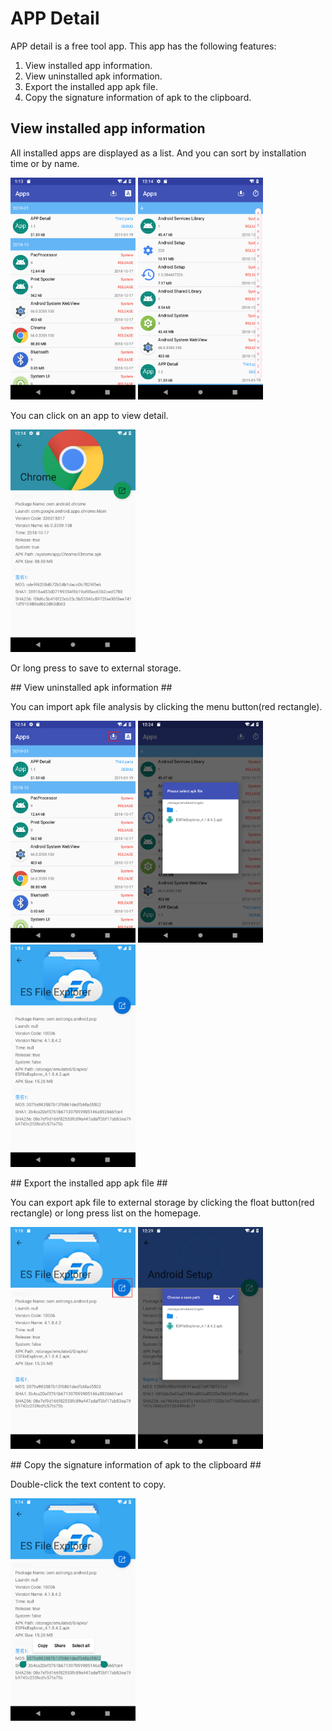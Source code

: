# APP Detail #
APP detail is a free tool app. This app has the following features:
1. View installed app information.  
2. View uninstalled apk information.  
3. Export the installed app apk file.  
4. Copy the signature information of apk to the clipboard.
## View installed app information ##
<p>All installed apps are displayed as a list. And you can sort by installation time or by name.</p>
<p><img src="img\sort_time.png" width=200></img> <img src="img\sort_a.png" width=200></img></p>
<p>You can click on an app to view detail.</p>
<p><img src="img\installed.png" width=200></img></p>
<p>Or long press to save to external storage.</p>
## View uninstalled apk information ##
<p>You can import apk file analysis by clicking the menu button(red rectangle).</p>
<p><img src="img\apk.png" width=200></img> <img src="img\import.png" width=200></img> <img src="img\uninstalled.png" width=200></img></p>
## Export the installed app apk file ##
<p>You can export apk file to external storage by clicking the float button(red rectangle) or long press list on the homepage.</p>
<p><img src="img\export.png" width=200></img> <img src="img\path.png" width=200></img></p>
## Copy the signature information of apk to the clipboard ##
<p>Double-click the text content to copy.</p>
<p><img src="img\copy_info.png" width=200></img></p>